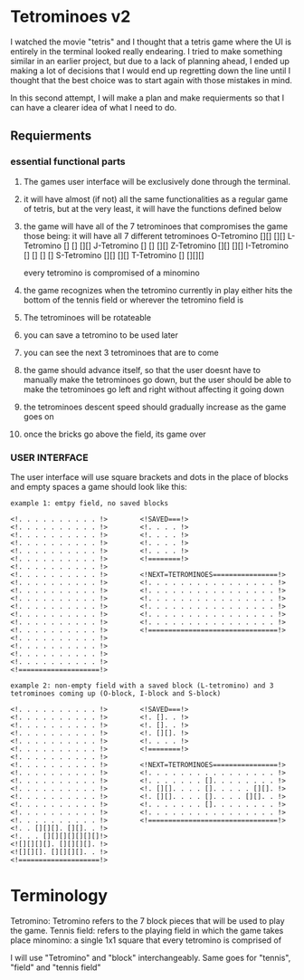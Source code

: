 # Tetrominoes v2


I watched the movie "tetris" and I thought that a tetris game where the UI is entirely in the terminal looked really endearing. I tried to make something similar in an earlier project, but due to a lack of planning ahead, I ended up making a lot of decisions that I would end up regretting down the line until I thought that the best choice was to start again with those mistakes in mind.


In this second attempt, I will make a plan and make requierments so that I can have a clearer idea of what I need to do.

## Requierments

### essential functional parts

1. The games user interface will be exclusively done through the terminal.

2. it will have almost (if not) all the same functionalities as a regular game of tetris, but at the very least, it will have the functions defined below

3. the game will have all of the 7 tetrominoes that compromises the game
    those being:
        it will have all 7 different tetrominoes
            O-Tetromino
                [][]
                [][]
            L-Tetromino
                []
                []
                [][]
            J-Tetromino
                  []
                  []
                [][]
            Z-Tetromino
                [][]
                  [][]
            I-Tetromino
                []
                []
                []
                []
            S-Tetromino
                  [][]
                [][]
            T-Tetromino
                  []
                [][][]

    every tetromino is compromised of a minomino

4. the game recognizes when the tetromino currently in play either hits the bottom of the tennis field or wherever the tetromino field is

5. The tetrominoes will be rotateable

6. you can save a tetromino to be used later

7. you can see the next 3 tetrominoes that are to come

8. the game should advance itself, so that the user doesnt have to manually make the tetrominoes go down, but the user should be able to make the tetrominoes go left and right without affecting it going down

9. the tetrominoes descent speed should gradually increase as the game goes on

10. once the bricks go above the field, its game over

### USER INTERFACE

The user interface will use square brackets and dots in the place of blocks and empty spaces
    a game should look like this:
    
    example 1: emtpy field, no saved blocks

    <!. . . . . . . . . . !>        <!SAVED===!>
    <!. . . . . . . . . . !>        <!. . . . !>
    <!. . . . . . . . . . !>        <!. . . . !>
    <!. . . . . . . . . . !>        <!. . . . !>
    <!. . . . . . . . . . !>        <!. . . . !>
    <!. . . . . . . . . . !>        <!========!>
    <!. . . . . . . . . . !>
    <!. . . . . . . . . . !>        <!NEXT=TETROMINOES================!>
    <!. . . . . . . . . . !>        <!. . . . . . . . . . . . . . . . !>
    <!. . . . . . . . . . !>        <!. . . . . . . . . . . . . . . . !>
    <!. . . . . . . . . . !>        <!. . . . . . . . . . . . . . . . !>
    <!. . . . . . . . . . !>        <!. . . . . . . . . . . . . . . . !>
    <!. . . . . . . . . . !>        <!. . . . . . . . . . . . . . . . !>
    <!. . . . . . . . . . !>        <!. . . . . . . . . . . . . . . . !>
    <!. . . . . . . . . . !>        <!================================!>
    <!. . . . . . . . . . !>
    <!. . . . . . . . . . !>
    <!. . . . . . . . . . !>
    <!. . . . . . . . . . !>
    <!====================!>

    example 2: non-empty field with a saved block (L-tetromino) and 3 tetrominoes coming up (O-block, I-block and S-block)

    <!. . . . . . . . . . !>        <!SAVED===!>
    <!. . . . . . . . . . !>        <!. []. . !>
    <!. . . . . . . . . . !>        <!. []. . !>
    <!. . . . . . . . . . !>        <!. [][]. !>
    <!. . . . . . . . . . !>        <!. . . . !>
    <!. . . . . . . . . . !>        <!========!>
    <!. . . . . . . . . . !>
    <!. . . . . . . . . . !>        <!NEXT=TETROMINOES================!>
    <!. . . . . . . . . . !>        <!. . . . . . . . . . . . . . . . !>
    <!. . . . . . . . . . !>        <!. . . . . . . []. . . . . . . . !>
    <!. . . . . . . . . . !>        <!. [][]. . . . []. . . . . [][]. !>
    <!. . . . . . . . . . !>        <!. [][]. . . . []. . . . [][]. . !>
    <!. . . . . . . . . . !>        <!. . . . . . . []. . . . . . . . !>
    <!. . . . . . . . . . !>        <!. . . . . . . . . . . . . . . . !>
    <!. . . . . . . . . . !>        <!================================!>
    <!. . [][][]. [][]. . !>
    <!. . . [][][][][][][]!>
    <![][][][]. [][][][]. !>
    <![][][]. [][][][]. . !>
    <!====================!>


# Terminology

Tetromino: Tetromino refers to the 7 block pieces that will be used to play the game.
Tennis field: refers to the playing field in which the game takes place
minomino: a single 1x1 square that every tetromino is comprised of

I will use "Tetromino" and "block" interchangeably. Same goes for "tennis", "field" and "tennis field"